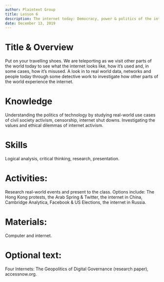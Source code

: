 ```yaml
---
author: Plaintext Group
title: Lesson 6
description: The internet today: Democracy, power & politics of the internet.
date: December 13, 2019
---
```


# Title & Overview
Put on your travelling shoes. We are teleporting as we visit other parts of the world today to see what the internet looks like, how it’s used and, in some cases, how it’s misused. A look in to real world data, networks and people today through some detective work to investigate how other parts of the world experience the internet.

# Knowledge
Understanding the politics of technology by studying real-world use cases of civil society activism, censorship, internet shut downs. Investigating the values and ethical dilemmas of internet activism.

# Skills
Logical analysis, critical thinking, research, presentation.

# Activities:
Research real-world events and present to the class.
Options include: The Hong Kong protests, the Arab Spring & Twitter, the internet in China, Cambridge Analytica, Facebook & US Elections, the internet in Russia.

# Materials:
Computer and internet.

# Optional text:
Four Internets: The Geopolitics of Digital Governance (research paper), accessnow.org.
